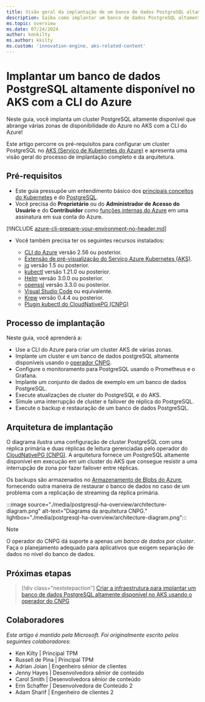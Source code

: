 ```yaml
---
title: Visão geral da implantação de um banco de dados PostgreSQL altamente disponível no AKS com a CLI do Azure
description: Saiba como implantar um banco de dados PostgreSQL altamente disponível no AKS usando o operador CloudNativePG!!
ms.topic: overview
ms.date: 07/24/2024
author: kenkilty
ms.author: kkilty
ms.custom: 'innovation-engine, aks-related-content'
---
```

# Implantar um banco de dados PostgreSQL altamente disponível no AKS com a CLI do Azure

Neste guia, você implanta um cluster PostgreSQL altamente disponível que abrange várias zonas de disponibilidade do Azure no AKS com a CLI do Azure!

Este artigo percorre os pré-requisitos para configurar um cluster PostgreSQL no [AKS (Serviço de Kubernetes do Azure)][what-is-aks] e apresenta uma visão geral do processo de implantação completo e da arquitetura.

## Pré-requisitos

* Este guia pressupõe um entendimento básico dos [principais conceitos do Kubernetes][core-kubernetes-concepts] e do [PostgreSQL][postgresql].
* Você precisa do **Proprietário** ou do **Administrador de Acesso do Usuário** e do **Contribuidor** como [funções internas do Azure][azure-roles] em uma assinatura em sua conta do Azure.

[!INCLUDE [azure-cli-prepare-your-environment-no-header.md](~/reusable-content/azure-cli/azure-cli-prepare-your-environment-no-header.md)]

* Você também precisa ter os seguintes recursos instalados:

  * [CLI do Azure](/cli/azure/install-azure-cli) versão 2.56 ou posterior.
  * [Extensão de pré-visualização do Serviço Azure Kubernetes (AKS)][aks-preview].
  * [jq][jq] versão 1.5 ou posterior.
  * [kubectl][install-kubectl] versão 1.21.0 ou posterior.
  * [Helm][install-helm] versão 3.0.0 ou posterior.
  * [openssl][install-openssl] versão 3.3.0 ou posterior.
  * [Visual Studio Code][install-vscode] ou equivalente.
  * [Krew][install-krew] versão 0.4.4 ou posterior.
  * [Plugin kubectl do CloudNativePG (CNPG)][cnpg-plugin]

## Processo de implantação

Neste guia, você aprenderá a:

* Use a CLI do Azure para criar um cluster AKS de várias zonas.
* Implante um cluster e um banco de dados postgreSQL altamente disponíveis usando o [operador CNPG][cnpg-plugin].
* Configure o monitoramento para PostgreSQL usando o Prometheus e o Grafana.
* Implante um conjunto de dados de exemplo em um banco de dados PostgreSQL.
* Execute atualizações de cluster do PostgreSQL e do AKS.
* Simule uma interrupção de cluster e failover de réplica do PostgreSQL.
* Execute o backup e restauração de um banco de dados PostgreSQL.

## Arquitetura de implantação

O diagrama ilustra uma configuração de cluster PostgreSQL com uma réplica primária e duas réplicas de leitura gerenciadas pelo operador do [CloudNativePG (CNPG)](https://cloudnative-pg.io/). A arquitetura fornece um PostgreSQL altamente disponível em execução em um cluster do AKS que consegue resistir a uma interrupção de zona por fazer failover entre réplicas.

Os backups são armazenados no [Armazenamento de Blobs do Azure](/azure/storage/blobs/), fornecendo outra maneira de restaurar o banco de dados no caso de um problema com a replicação de streaming da réplica primária.

:::image source="./media/postgresql-ha-overview/architecture-diagram.png" alt-text="Diagrama da arquitetura CNPG." lightbox="./media/postgresql-ha-overview/architecture-diagram.png":::

> [!NOTE]
> O operador do CNPG dá suporte a apenas *um banco de dados por cluster*. Faça o planejamento adequado para aplicativos que exigem separação de dados no nível do banco de dados.

## Próximas etapas

> [!div class="nextstepaction"]
> [Criar a infraestrutura para implantar um banco de dados PostgreSQL altamente disponível no AKS usando o operador do CNPG][create-infrastructure]

## Colaboradores

*Este artigo é mantido pela Microsoft. Foi originalmente escrito pelos seguintes colaboradores*:

* Ken Kilty | Principal TPM
* Russell de Pina | Principal TPM
* Adrian Joian | Engenheiro sênior de clientes
* Jenny Hayes | Desenvolvedora sênior de conteúdo
* Carol Smith | Desenvolvedora sênior de conteúdo
* Erin Schaffer | Desenvolvedora de Conteúdo 2
* Adam Sharif | Engenheiro de clientes 2

<!-- LINKS -->
[what-is-aks]: ./what-is-aks.md
[postgresql]: https://www.postgresql.org/
[core-kubernetes-concepts]: ./concepts-clusters-workloads.md
[azure-roles]: ../role-based-access-control/built-in-roles.md
[aks-preview]: ./draft.md#install-the-aks-preview-azure-cli-extension
[jq]: https://jqlang.github.io/jq/
[install-kubectl]: https://kubernetes.io/docs/tasks/tools/install-kubectl/
[install-helm]: https://helm.sh/docs/intro/install/
[install-openssl]: https://www.openssl.org/
[install-vscode]: https://code.visualstudio.com/Download
[install-krew]: https://krew.sigs.k8s.io/
[cnpg-plugin]: https://cloudnative-pg.io/documentation/current/kubectl-plugin/#using-krew
[create-infrastructure]: ./create-postgresql-ha.md
